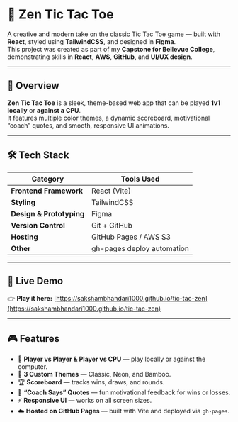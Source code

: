# 🧩 Zen Tic Tac Toe

A creative and modern take on the classic Tic Tac Toe game — built with **React**, styled using **TailwindCSS**, and designed in **Figma**.  
This project was created as part of my **Capstone for Bellevue College**, demonstrating skills in **React**, **AWS**, **GitHub**, and **UI/UX design**.

---

## 🎯 Overview

**Zen Tic Tac Toe** is a sleek, theme-based web app that can be played **1v1 locally** or **against a CPU**.  
It features multiple color themes, a dynamic scoreboard, motivational “coach” quotes, and smooth, responsive UI animations.

---

## 🛠️ Tech Stack

| Category | Tools Used |
|-----------|-------------|
| **Frontend Framework** | React (Vite) |
| **Styling** | TailwindCSS |
| **Design & Prototyping** | Figma |
| **Version Control** | Git + GitHub |
| **Hosting** | GitHub Pages / AWS S3 |
| **Other** | gh-pages deploy automation |

---

## 🚀 Live Demo

👉 **Play it here:** [https://sakshambhandari1000.github.io/tic-tac-zen](https://sakshambhandari1000.github.io/tic-tac-zen)

---

## 🎮 Features

- 🧠 **Player vs Player & Player vs CPU** — play locally or against the computer.  
- 🎨 **3 Custom Themes** — Classic, Neon, and Bamboo.  
- 🏆 **Scoreboard** — tracks wins, draws, and rounds.  
- 💬 **“Coach Says” Quotes** — fun motivational feedback for wins or losses.  
- ⚡ **Responsive UI** — works on all screen sizes.  
- ☁️ **Hosted on GitHub Pages** — built with Vite and deployed via `gh-pages`.

